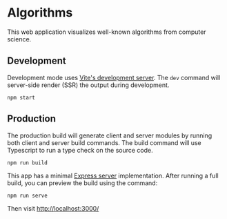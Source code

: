 # Algorithms

This web application visualizes well-known algorithms from computer science.

## Development

Development mode uses [Vite's development server](https://vitejs.dev/).
The `dev` command will server-side render (SSR) the output during development.

```shell
npm start
```

## Production

The production build will generate client and server modules by running both client and server build commands.
The build command will use Typescript to run a type check on the source code.

```shell
npm run build
```

This app has a minimal [Express server](https://expressjs.com/) implementation.
After running a full build, you can preview the build using the command:

```shell
npm run serve
```

Then visit [http://localhost:3000/](http://localhost:3000/)
